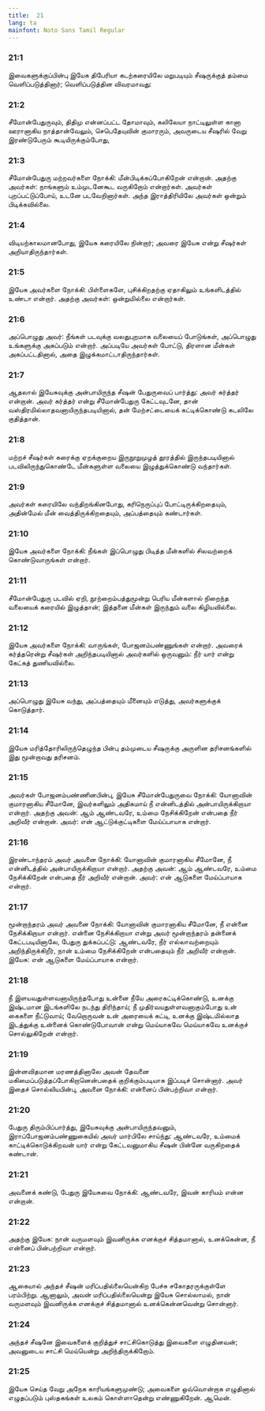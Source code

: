 ```yaml
---
title:  21
lang: ta
mainfont: Noto Sans Tamil Regular
---
```


###  21:1

இவைகளுக்குப்பின்பு இயேசு திபேரியா கடற்கரையிலே மறுபடியும் சீஷருக்குத் தம்மை வெளிப்படுத்தினார்; வெளிப்படுத்தின விவரமாவது:

###  21:2

சீமோன்பேதுருவும், திதிமு என்னப்பட்ட தோமாவும், கலிலேயா நாட்டிலுள்ள கானா ஊரானாகிய நாத்தான்வேலும், செபெதேயுவின் குமாரரும், அவருடைய சீஷரில் வேறு இரண்டுபேரும் கூடியிருக்கும்போது,

###  21:3

சீமோன்பேதுரு மற்றவர்களை நோக்கி: மீன்பிடிக்கப்போகிறேன் என்றான். அதற்கு அவர்கள்: நாங்களும் உம்முடனேகூட வருகிறோம் என்றார்கள். அவர்கள் புறப்பட்டுப்போய், உடனே படவேறினார்கள். அந்த இராத்திரியிலே அவர்கள் ஒன்றும் பிடிக்கவில்லை.

###  21:4

விடியற்காலமானபோது, இயேசு கரையிலே நின்றார்; அவரை இயேசு என்று சீஷர்கள் அறியாதிருந்தார்கள்.

###  21:5

இயேசு அவர்களை நோக்கி: பிள்ளைகளே, புசிக்கிறதற்கு ஏதாகிலும் உங்களிடத்தில் உண்டா என்றார். அதற்கு அவர்கள்: ஒன்றுமில்லை என்றார்கள்.

###  21:6

அப்பொழுது அவர்: நீங்கள் படவுக்கு வலதுபுறமாக வலையைப் போடுங்கள், அப்பொழுது உங்களுக்கு அகப்படும் என்றார். அப்படியே அவர்கள் போட்டு, திரளான மீன்கள் அகப்பட்டதினால், அதை இழுக்கமாட்டாதிருந்தார்கள்.

###  21:7

ஆதலால் இயேசுவுக்கு அன்பாயிருந்த சீஷன் பேதுருவைப் பார்த்து: அவர் கர்த்தர் என்றான். அவர் கர்த்தர் என்று சீமோன்பேதுரு கேட்டவுடனே, தான் வஸ்திரமில்லாதவனாயிருந்தபடியினால், தன் மேற்சட்டையைக் கட்டிக்கொண்டு கடலிலே குதித்தான்.

###  21:8

மற்றச் சீஷர்கள் கரைக்கு ஏறக்குறைய இருநூறுமுழத் தூரத்தில் இருந்தபடியினால் படவிலிருந்துகொண்டே மீன்களுள்ள வலையை இழுத்துக்கொண்டு வந்தார்கள்.

###  21:9

அவர்கள் கரையிலே வந்திறங்கினபோது, கரிநெருப்புப் போட்டிருக்கிறதையும், அதின்மேல் மீன் வைத்திருக்கிறதையும், அப்பத்தையும் கண்டார்கள்.

###  21:10

இயேசு அவர்களை நோக்கி: நீங்கள் இப்பொழுது பிடித்த மீன்களில் சிலவற்றைக் கொண்டுவாருங்கள் என்றார்.

###  21:11

சீமோன்பேதுரு படவில் ஏறி, நூற்றைம்பத்துமூன்று பெரிய மீன்களால் நிறைந்த வலையைக் கரையில் இழுத்தான்; இத்தனை மீன்கள் இருந்தும் வலை கிழியவில்லை.

###  21:12

இயேசு அவர்களை நோக்கி: வாருங்கள், போஜனம்பண்ணுங்கள் என்றார். அவரைக் கர்த்தரென்று சீஷர்கள் அறிந்தபடியினால் அவர்களில் ஒருவனும்: நீர் யார் என்று கேட்கத் துணியவில்லை.

###  21:13

அப்பொழுது இயேசு வந்து, அப்பத்தையும் மீனையும் எடுத்து, அவர்களுக்குக் கொடுத்தார்.

###  21:14

இயேசு மரித்தோரிலிருந்தெழுந்த பின்பு தம்முடைய சீஷருக்கு அருளின தரிசனங்களில் இது மூன்றாவது தரிசனம்.

###  21:15

அவர்கள் போஜனம்பண்ணினபின்பு, இயேசு சீமோன்பேதுருவை நோக்கி: யோனாவின் குமாரனாகிய சீமோனே, இவர்களிலும் அதிகமாய் நீ என்னிடத்தில் அன்பாயிருக்கிறாயா என்றார். அதற்கு அவன்: ஆம் ஆண்டவரே, உம்மை நேசிக்கிறேன் என்பதை நீர் அறிவீர் என்றான். அவர்: என் ஆட்டுக்குட்டிகளை மேய்ப்பாயாக என்றார்.

###  21:16

இரண்டாந்தரம் அவர் அவனை நோக்கி: யோனாவின் குமாரனாகிய சீமோனே, நீ என்னிடத்தில் அன்பாயிருக்கிறாயா என்றார். அதற்கு அவன்: ஆம் ஆண்டவரே, உம்மை நேசிக்கிறேன் என்பதை நீர் அறிவீர் என்றான். அவர்: என் ஆடுகளை மேய்ப்பாயாக என்றார்.

###  21:17

மூன்றாந்தரம் அவர் அவனை நோக்கி: யோனாவின் குமாரனாகிய சீமோனே, நீ என்னை நேசிக்கிறாயா என்றார். என்னை நேசிக்கிறாயா என்று அவர் மூன்றாந்தரம் தன்னைக் கேட்டபடியினாலே, பேதுரு துக்கப்பட்டு: ஆண்டவரே, நீர் எல்லாவற்றையும் அறிந்திருக்கிறீர், நான் உம்மை நேசிக்கிறேன் என்பதையும் நீர் அறிவீர் என்றான். இயேசு: என் ஆடுகளை மேய்ப்பாயாக என்றார்.

###  21:18

நீ இளயவதுள்ளவனாயிருந்தபோது உன்னை நீயே அரைகட்டிக்கொண்டு, உனக்கு இஷ்டமான இடங்களிலே நடந்து திரிந்தாய்; நீ முதிர்வயதுள்ளவனாகும்போது உன் கைகளை நீட்டுவாய்; வேறொருவன் உன் அரையைக் கட்டி, உனக்கு இஷ்டமில்லாத இடத்துக்கு உன்னைக் கொண்டுபோவான் என்று மெய்யாகவே மெய்யாகவே உனக்குச் சொல்லுகிறேன் என்றார்.

###  21:19

இன்னவிதமான மரணத்தினாலே அவன் தேவனை மகிமைப்படுத்தப்போகிறானென்பதைக் குறிக்கும்படியாக இப்படிச் சொன்னார். அவர் இதைச் சொல்லியபின்பு, அவனை நோக்கி: என்னைப் பின்பற்றிவா என்றார்.

###  21:20

பேதுரு திரும்பிப்பார்த்து, இயேசுவுக்கு அன்பாயிருந்தவனும், இராப்போஜனம்பண்ணுகையில் அவர் மார்பிலே சாய்ந்து: ஆண்டவரே, உம்மைக் காட்டிக்கொடுக்கிறவன் யார் என்று கேட்டவனுமாகிய சீஷன் பின்னே வருகிறதைக் கண்டான்.

###  21:21

அவனைக் கண்டு, பேதுரு இயேசுவை நோக்கி: ஆண்டவரே, இவன் காரியம் என்ன என்றான்.

###  21:22

அதற்கு இயேசு: நான் வருமளவும் இவனிருக்க எனக்குச் சித்தமானால், உனக்கென்ன, நீ என்னைப் பின்பற்றிவா என்றார்.

###  21:23

ஆகையால் அந்தச் சீஷன் மரிப்பதில்லையென்கிற பேச்சு சகோதரருக்குள்ளே பரம்பிற்று. ஆனாலும், அவன் மரிப்பதில்லையென்று இயேசு சொல்லாமல், நான் வருமளவும் இவனிருக்க எனக்குச் சித்தமானால் உனக்கென்னவென்று சொன்னார்.

###  21:24

அந்தச் சீஷனே இவைகளைக் குறித்துச் சாட்சிகொடுத்து இவைகளை எழுதினவன்; அவனுடைய சாட்சி மெய்யென்று அறிந்திருக்கிறோம்.

###  21:25

இயேசு செய்த வேறு அநேக காரியங்களுமுண்டு; அவைகளை ஒவ்வொன்றாக எழுதினால் எழுதப்படும் புஸ்தகங்கள் உலகம் கொள்ளாதென்று எண்ணுகிறேன். ஆமென்.

